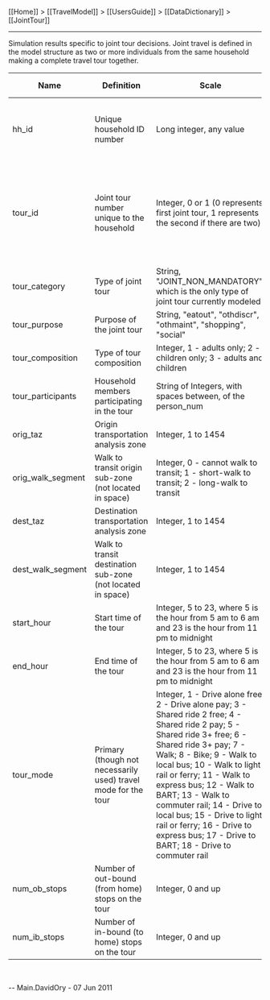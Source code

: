 [[Home]] > [[TravelModel]] > [[UsersGuide]] > [[DataDictionary]] > [[JointTour]]

---

Simulation results specific to joint tour decisions. Joint travel is defined in the model structure as two or more individuals from the same household making a complete travel tour together.

| Name | Definition | Scale | Join with &hellip; |
|---|---|---|---|
| hh_id | Unique household ID number | Long integer, any value | All model files, [synthetic population household file](PopSynHousehold) |
| tour_id | Joint tour number unique to the household | Integer, 0 or 1 (0 represents first joint tour, 1 represents the second if there are two) | [Synthetic population person file](PopSynPerson), Model files specific to persons and individual travel |
| tour_category | Type of joint tour | String, "JOINT_NON_MANDATORY", which is the only type of joint tour currently modeled |   |
| tour_purpose | Purpose of the joint tour | String, "eatout", "othdiscr", "othmaint", "shopping", "social" |   |
| tour_composition | Type of tour composition | Integer, 1 - adults only; 2 - children only; 3 - adults and children |   |
| tour_participants | Household members participating in the tour | String of Integers, with spaces between, of the person_num | [Person file](Person) |
| orig_taz | Origin transportation analysis zone | Integer, 1 to 1454 | [Shape file](http://opendata.mtc.ca.gov/datasets/travel-analysis-zones) |
| orig_walk_segment | Walk to transit origin sub-zone (not located in space) | Integer, 0 - cannot walk to transit; 1 - short-walk to transit; 2 - long-walk to transit |   |
| dest_taz | Destination transportation analysis zone | Integer, 1 to 1454 | [Shape file](http://opendata.mtc.ca.gov/datasets/travel-analysis-zones) |
| dest_walk_segment | Walk to transit destination sub-zone (not located in space) | Integer, 1 to 1454 |   |
| start_hour | Start time of the tour | Integer, 5 to 23, where 5 is the hour from 5 am to 6 am and 23 is the hour from 11 pm to midnight |   |
| end_hour | End time of the tour | Integer, 5 to 23, where 5 is the hour from 5 am to 6 am and 23 is the hour from 11 pm to midnight |   |
| tour_mode | Primary (though not necessarily used) travel mode for the tour | Integer, 1 - Drive alone free; 2 - Drive alone pay; 3 - Shared ride 2 free; 4 - Shared ride 2 pay; 5 - Shared ride 3+ free; 6 - Shared ride 3+ pay; 7 - Walk; 8 - Bike; 9 - Walk to local bus; 10 - Walk to light rail or ferry; 11 - Walk to express bus; 12 - Walk to BART; 13 - Walk to commuter rail; 14 - Drive to local bus; 15 - Drive to light rail or ferry; 16 - Drive to express bus; 17 - Drive to BART; 18 - Drive to commuter rail |   |
| num_ob_stops | Number of out-bound (from home) stops on the tour | Integer, 0 and up |   |
| num_ib_stops | Number of in-bound (to home) stops on the tour | Integer, 0 and up |   |
 

-- Main.DavidOry - 07 Jun 2011